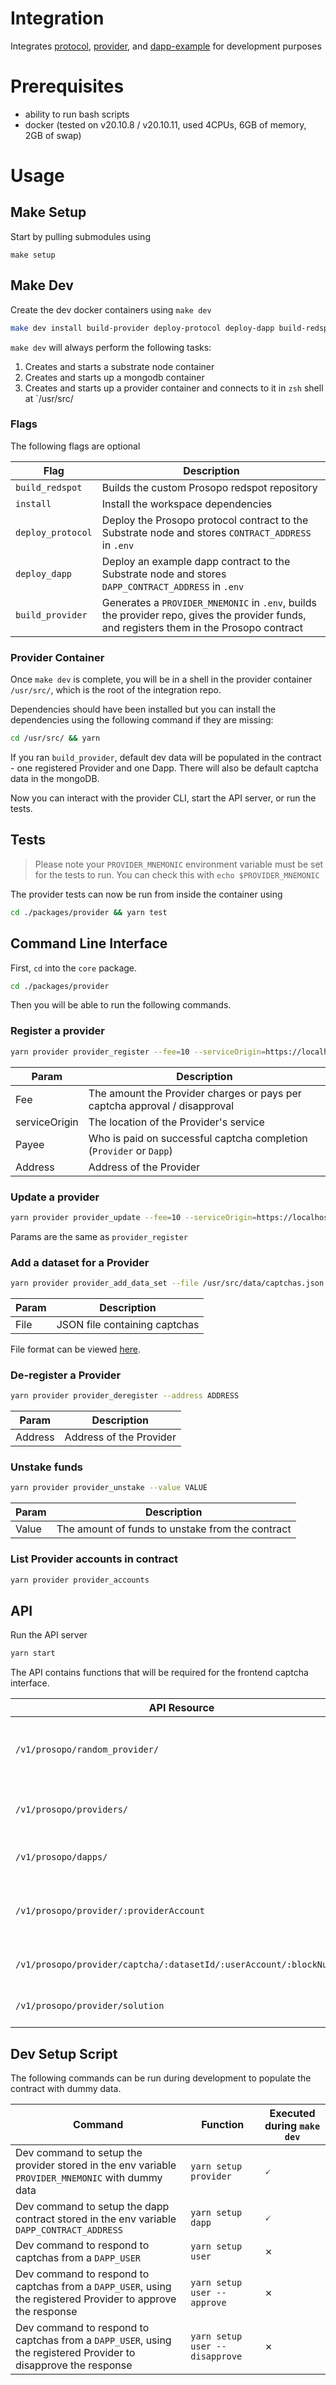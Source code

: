 # Integration
Integrates [protocol](https://github.com/prosopo-io/protocol/), [provider](https://github.com/prosopo-io/provider), and [dapp-example](https://github.com/prosopo-io/dapp-example) for development purposes

# Prerequisites
- ability to run bash scripts
- docker (tested on v20.10.8 / v20.10.11, used 4CPUs, 6GB of memory, 2GB of swap)

# Usage

## Make Setup

Start by pulling submodules using

`make setup`

## Make Dev

Create the dev docker containers using `make dev`

```bash
make dev install build-provider deploy-protocol deploy-dapp build-redspot
```

`make dev` will always perform the following tasks:

1. Creates and starts a substrate node container
2. Creates and starts up a mongodb container
3. Creates and starts up a provider container and connects to it in `zsh` shell at `/usr/src/

### Flags

The following flags are optional

| Flag            | Description |
|-----------------| --------------- |
| `build_redspot` | Builds the custom Prosopo redspot repository |
| `install` | Install the workspace dependencies |
| `deploy_protocol` | Deploy the Prosopo protocol contract to the Substrate node and stores `CONTRACT_ADDRESS` in `.env`|
| `deploy_dapp` | Deploy an example dapp contract to the Substrate node and stores `DAPP_CONTRACT_ADDRESS` in `.env`|
| `build_provider` | Generates a `PROVIDER_MNEMONIC` in `.env`, builds the provider repo, gives the provider funds, and registers them in the Prosopo contract|

### Provider Container

Once `make dev` is complete, you will be in a shell in the provider container `/usr/src/`, which is the root of the integration repo.

Dependencies should have been installed but you can install the dependencies using the following command if they are missing:

```bash
cd /usr/src/ && yarn
```

If you ran `build_provider`, default dev data will be populated in the contract - one registered Provider and one Dapp. There will also be default captcha data in the mongoDB.

Now you can interact with the provider CLI, start the API server, or run the tests.

## Tests

> Please note your `PROVIDER_MNEMONIC` environment variable must be set for the tests to run. You can check this with `echo $PROVIDER_MNEMONIC`

The provider tests can now be run from inside the container using

```bash
cd ./packages/provider && yarn test
```

## Command Line Interface

First, `cd` into the `core` package.

```bash
cd ./packages/provider
```

Then you will be able to run the following commands.

### Register a provider

```bash
yarn provider provider_register --fee=10 --serviceOrigin=https://localhost:8282 --payee=Provider --address ADDRESS
```

| Param | Description |
| --------------- | --------------- |
| Fee | The amount the Provider charges or pays per captcha approval / disapproval |
| serviceOrigin | The location of the Provider's service |
| Payee | Who is paid on successful captcha completion (`Provider` or `Dapp`) |
| Address | Address of the Provider |

### Update a provider

```bash
yarn provider provider_update --fee=10 --serviceOrigin=https://localhost:8282 --payee=Provider --address ADDRESS
```

Params are the same as `provider_register`

### Add a dataset for a Provider

```bash
yarn provider provider_add_data_set --file /usr/src/data/captchas.json
```

| Param | Description |
| --------------- | --------------- |
| File | JSON file containing captchas |

File format can be viewed [here](https://github.com/prosopo-io/provider/blob/master/tests/mocks/data/captchas.json).

### De-register a Provider

```bash
yarn provider provider_deregister --address ADDRESS
```

| Param | Description |
| --------------- | --------------- |
| Address | Address of the Provider |

### Unstake funds

```bash
yarn provider provider_unstake --value VALUE
```

| Param | Description |
| --------------- | --------------- |
| Value | The amount of funds to unstake from the contract |

### List Provider accounts in contract

```bash
yarn provider provider_accounts
```



## API

Run the API server

```bash
yarn start
```

The API contains functions that will be required for the frontend captcha interface.

| API Resource                                                        | Function |
|---------------------------------------------------------------------| --------------- |
| `/v1/prosopo/random_provider/`                                      | Get a random provider based on AccountId |
| `/v1/prosopo/providers/`                                            | Get list of all provider IDs |
| `/v1/prosopo/dapps/`                                                | Get list of all dapp IDs |
| `/v1/prosopo/provider/:providerAccount`                             | Get details of a specific Provider account |
| `/v1/prosopo/provider/captcha/:datasetId/:userAccount/:blockNumber` | Get captchas to solve |
| `/v1/prosopo/provider/solution`                                     | Submit captcha solutions |


## Dev Setup Script
The following commands can be run during development to populate the contract with dummy data.

| Command | Function | Executed during `make dev` |
| --------------- | --------------- | --------------- |
| Dev command to setup the provider stored in the env variable `PROVIDER_MNEMONIC` with dummy data |`yarn setup provider` | 🗸 |
| Dev command to setup the dapp contract stored in the env variable `DAPP_CONTRACT_ADDRESS` |`yarn setup dapp` | 🗸 |
| Dev command to respond to captchas from a `DAPP_USER` |`yarn setup user` | ✗ |
| Dev command to respond to captchas from a `DAPP_USER`, using the registered Provider to approve the response |`yarn setup user --approve` | ✗ |
| Dev command to respond to captchas from a `DAPP_USER`, using the registered Provider to disapprove the response |`yarn setup user --disapprove` | ✗ |
